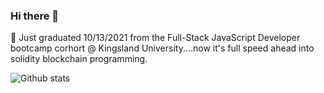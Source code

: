 ### Hi there 👋 
🌱 Just graduated 10/13/2021 from the Full-Stack JavaScript Developer bootcamp corhort @ Kingsland University....now it's full speed ahead into solidity blockchain programming. 


![Github stats](https://github-readme-stats.vercel.app/api?username=yourusername&theme=highcontrast&show_icons=true&count_private=true)
<!--
**cmhowell20/cmhowell20** is a ✨ _special_ ✨ repository because its `README.md` (this file) appears on your GitHub profile.

Here are some ideas to get you started:

- 🔭 I’m currently working on ...
- 🌱 I’m currently learning ...
- 👯 I’m looking to collaborate on ...
- 🤔 I’m looking for help with ...
- 💬 Ask me about ...
- 📫 How to reach me: ...
- 😄 Pronouns: ...
- ⚡ Fun fact: ...

// README.md
![Github stats](https://github-readme-stats.vercel.app/api?username=yourusername&theme=highcontrast&show_icons=true&count_private=true)
-->
